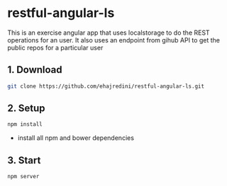 # restful-angular-ls

This is an exercise angular app that uses localstorage to do the REST operations for an user. It also uses an endpoint from gihub API to get the public repos for a particular user

## 1. Download

```bash
git clone https://github.com/ehajredini/restful-angular-ls.git
```
## 2. Setup
```bash
npm install
```
- install all npm and bower dependencies

## 3. Start 
```bash
npm server
```

